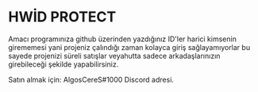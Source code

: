 # HWİD PROTECT


Amacı programınıza github üzerinden yazdığınız ID'ler harici kimsenin girememesi yani projeniz çalındığı zaman kolayca giriş sağlayamıyorlar bu sayede projenizi süreli satışlar veyahutta sadece arkadaşlarınızın girebileceği şekilde yapabilirsiniz.

Satın almak için: AlgosCereS#1000 Discord adresi.

